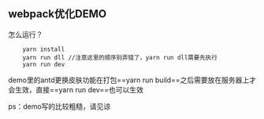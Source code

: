 ## webpack优化DEMO

怎么运行？
```
    yarn install
    yarn run dll //注意这里的顺序别弄错了，yarn run dll需要先执行
    yarn run dev 
```

demo里的antd更换皮肤功能在打包==yarn run build==之后需要放在服务器上才会生效，直接==yarn run dev==也可以生效


ps：demo写的比较粗糙，请见谅
